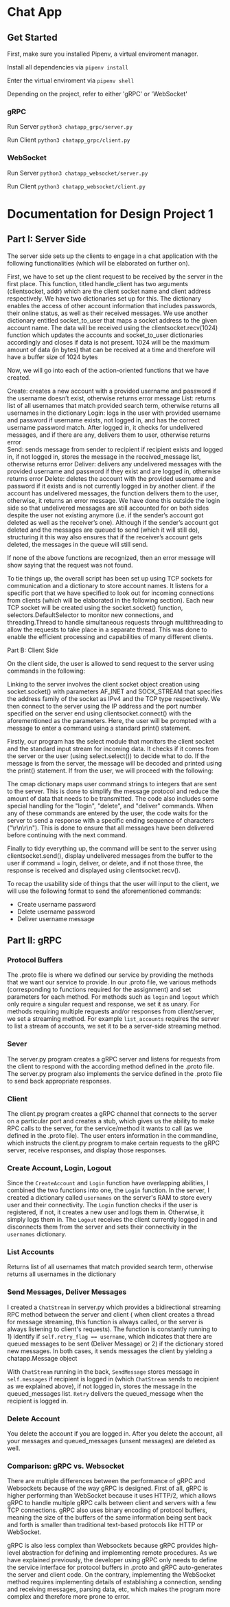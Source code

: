 # Chat App

## Get Started

First, make sure you installed Pipenv, a virtual enviroment manager.

Install all dependencies via `pipenv install`

Enter the virtual enviroment via `pipenv shell`

Depending on the project, refer to either 'gRPC' or 'WebSocket'

### gRPC

Run Server `python3 chatapp_grpc/server.py`

Run Client `python3 chatapp_grpc/client.py`

### WebSocket

Run Server `python3 chatapp_websocket/server.py`

Run Client `python3 chatapp_websocket/client.py`

# Documentation for Design Project 1

## Part I: Server Side

The server side sets up the clients to engage in a chat application with the following functionalities (which will be elaborated on further on).

First, we have to set up the client request to be received by the server in the first place. This function, titled handle_client has two arguments (clientsocket, addr) which are the client socket name and client address respectively. We have two dictionaries set up for this. The dictionary enables the access of other account information that includes passwords, their online status, as well as their received messages. We use another dictionary entitled socket_to_user that maps a socket address to the given account name. The data will be received using the clientsocket.recv(1024) function which updates the accounts and socket_to_user dictionaries accordingly and closes if data is not present. 1024 will be the maximum amount of data (in bytes) that can be received at a time and therefore will have a buffer size of 1024 bytes

Now, we will go into each of the action-oriented functions that we have created.

Create: creates a new account with a provided username and password if the username doesn’t exist, otherwise returns error message
List: returns list of all usernames that match provided search term, otherwise returns all usernames in the dictionary
Login: logs in the user with provided username and password if username exists, not logged in, and has the correct username password match. After logged in, it checks for undelivered messages, and if there are any, delivers them to user, otherwise returns error  
Send: sends message from sender to recipient if recipient exists and logged in, if not logged in, stores the message in the received_message list, otherwise returns error
Deliver: delivers any undelivered messages with the provided username and password if they exist and are logged in, otherwise returns error
Delete: deletes the account with the provided username and password if it exists and is not currently logged in by another client. if the account has undelivered messages, the function delivers them to the user, otherwise, it returns an error message. We have done this outside the login side so that undelivered messages are still accounted for on both sides despite the user not existing anymore (i.e. if the sender’s account got deleted as well as the receiver’s one). Although if the sender’s account got deleted and the messages are queued to send (which it will still do), structuring it this way also ensures that if the receiver’s account gets deleted, the messages in the queue will still send.

If none of the above functions are recognized, then an error message will show saying that the request was not found.

To tie things up, the overall script has been set up using TCP sockets for communication and a dictionary to store account names. It listens for a specific port that we have specified to look out for incoming connections from clients (which will be elaborated in the following section). Each new TCP socket will be created using the socket.socket() function, selectors.DefaultSelector to monitor new connections, and threading.Thread to handle simultaneous requests through multithreading to allow the requests to take place in a separate thread. This was done to enable the efficient processing and capabilities of many different clients.

Part B: Client Side

On the client side, the user is allowed to send request to the server using commands in the following:

Linking to the server involves the client socket object creation using socket.socket() with parameters AF_INET and SOCK_STREAM that specifies the address family of the socket as IPv4 and the TCP type respectively. We then connect to the server using the IP address and the port number specified on the server end using clientsocket.connect() with the aforementioned as the parameters. Here, the user will be prompted with a message to enter a command using a standard print() statement.

Firstly, our program has the select module that monitors the client socket and the standard input stream for incoming data. It checks if it comes from the server or the user (using select.select()) to decide what to do. If the message is from the server, the message will be decoded and printed using the print() statement. If from the user, we will proceed with the following:

The cmap dictionary maps user command strings to integers that are sent to the server. This is done to simplify the message protocol and reduce the amount of data that needs to be transmitted. The code also includes some special handling for the "login", "delete", and "deliver" commands. When any of these commands are entered by the user, the code waits for the server to send a response with a specific ending sequence of characters ("\r\n\r\n"). This is done to ensure that all messages have been delivered before continuing with the next command.

Finally to tidy everything up, the command will be sent to the server using clientsocket.send(), display undelivered messages from the buffer to the user if command = login, deliver, or delete, and if not those three, the response is received and displayed using clientsocket.recv().

To recap the usability side of things that the user will input to the client, we will use the following format to send the aforementioned commands:

- Create username password
- Delete username password
- Deliver username message

## Part II: gRPC

### Protocol Buffers

The .proto file is where we defined our service by providing the methods that we want our service to provide. In our .proto file, we various methods (corresponding to functions required for the assignment) and set parameters for each method. For methods such as `login` and `logout` which only require a singular request and response, we set it as unary. For methods requiring multiple requests and/or responses from client/server, we set a streaming method. For example `list_accounts` requires the server to list a stream of accounts, we set it to be a server-side streaming method.

### Sever

The server.py program creates a gRPC server and listens for requests from the client to respond with the according method defined in the .proto file. The server.py program also implements the service defined in the .proto file to send back appropriate responses.

### Client

The client.py program creates a gRPC channel that connects to the server on a particular port and creates a stub, which gives us the ability to make RPC calls to the server, for the service/method it wants to call (as we defined in the .proto file). The user enters information in the commandline, which instructs the client.py program to make certain requests to the gRPC server, receive responses, and display those responses.

### Create Account, Login, Logout

Since the `CreateAccount` and `Login` function have overlapping abilities, I combined the two functions into one, the `Login` function. In the server, I created a dictionary called `usernames` on the server's RAM to store every user and their connectivity. The `Login` function checks if the user is registered, if not, it creates a new user and logs them in. Otherwise, it simply logs them in. The `Logout` receives the client currently logged in and disconnects them from the server and sets their connectivity in the `usernames` dictionary.

### List Accounts

Returns list of all usernames that match provided search term, otherwise returns all usernames in the dictionary

### Send Messages, Deliver Messages

I created a `ChatStream` in server.py which provides a bidirectional streaming RPC method between the server and client ( when client creates a thread for message streaming, this function is always called, or the server is always listening to client's requests). The function is constantly running to 1) identify if `self.retry_flag == username`, which indicates that there are queued messages to be sent (Deliver Message) or 2) if the dictionary stored new messages. In both cases, it sends messages the client by yielding a chatapp.Message object

With `ChatStream` running in the back, `SendMessage` stores message in `self.messages` if recipient is logged in (which `ChatStream` sends to recipient as we explained above), if not logged in, stores the message in the queued_messages list. `Retry` delivers the queued_message when the recipient is logged in.

### Delete Account

You delete the account if you are logged in. After you delete the account, all your messages and queued_messages (unsent messages) are deleted as well.

### Comparison: gRPC vs. Websocket

There are multiple differences between the performance of gRPC and Websockets because of the way gRPC is designed. First of all, gRPC is higher performing than WebSocket because it uses HTTP/2, which allows gRPC to handle multiple gRPC calls between client and servers with a few TCP connections. gRPC also uses binary encoding of protocol buffers, meaning the size of the buffers of the same information being sent back and forth is smaller than traditional text-based protocols like HTTP or WebSocket.

gRPC is also less complex than Websockets because gRPC provides high-level abstraction for defining and implementing remote procedures. As we have explained previously, the developer using gRPC only needs to define the service interface for protocol buffers in .proto and gRPC auto-generates the server and client code. On the contrary, implementing the WebSocket method requires implementing details of establishing a connection, sending and receiving messages, parsing data, etc, which makes the program more complex and therefore more prone to error.
